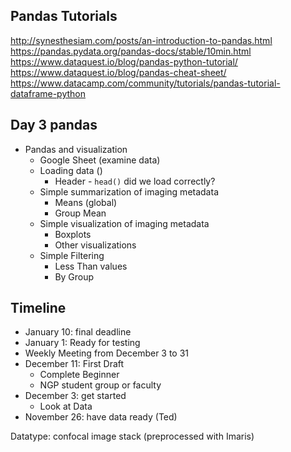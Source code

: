 ## Pandas Tutorials

http://synesthesiam.com/posts/an-introduction-to-pandas.html
https://pandas.pydata.org/pandas-docs/stable/10min.html
https://www.dataquest.io/blog/pandas-python-tutorial/
https://www.dataquest.io/blog/pandas-cheat-sheet/
https://www.datacamp.com/community/tutorials/pandas-tutorial-dataframe-python


## Day 3 pandas

+ Pandas and visualization
  + Google Sheet (examine data)
  + Loading data ()
    + Header - `head()` did we load correctly?
  + Simple summarization of imaging metadata
    + Means (global)
    + Group Mean
  + Simple visualization of imaging metadata
    + Boxplots
    + Other visualizations
  + Simple Filtering
    + Less Than values
    + By Group

## Timeline

+ January 10: final deadline
+ January 1: Ready for testing
+ Weekly Meeting from December 3 to 31
+ December 11: First Draft
  + Complete Beginner
  + NGP student group or faculty
+ December 3: get started
  + Look at Data
+ November 26: have data ready (Ted)

Datatype: confocal image stack (preprocessed with Imaris)
